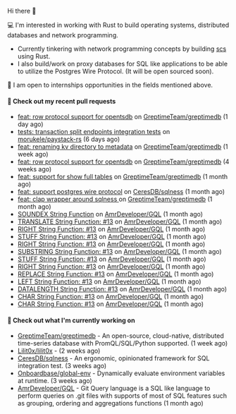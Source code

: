 Hi there 👋 

💻 I'm interested in working with Rust to build operating systems, distributed databases and network programming.
- Currently tinkering with network programming concepts by building [scs](https://github.com/Onboardbase/secure-share) using Rust.
- I also build/work on proxy databases for SQL like applications to be able to utilize the Postgres Wire Protocol. (It will be open sourced soon).

🍺 I am open to internships opportunities in the fields mentioned above.

#### 🔨 Check out my recent pull requests

- [feat: row protocol support for opentsdb](https://github.com/GreptimeTeam/greptimedb/pull/2623) on [GreptimeTeam/greptimedb](https://github.com/GreptimeTeam/greptimedb) (1 day ago)
- [tests: transaction split endpoints integration tests](https://github.com/morukele/paystack-rs/pull/27) on [morukele/paystack-rs](https://github.com/morukele/paystack-rs) (6 days ago)
- [feat: renaming kv directory to metadata](https://github.com/GreptimeTeam/greptimedb/pull/2549) on [GreptimeTeam/greptimedb](https://github.com/GreptimeTeam/greptimedb) (1 week ago)
- [feat: row protocol support for opentsdb](https://github.com/GreptimeTeam/greptimedb/pull/2468) on [GreptimeTeam/greptimedb](https://github.com/GreptimeTeam/greptimedb) (4 weeks ago)
- [feat: support for show full tables](https://github.com/GreptimeTeam/greptimedb/pull/2410) on [GreptimeTeam/greptimedb](https://github.com/GreptimeTeam/greptimedb) (1 month ago)
- [feat: support postgres wire protocol](https://github.com/CeresDB/sqlness/pull/62) on [CeresDB/sqlness](https://github.com/CeresDB/sqlness) (1 month ago)
- [feat: clap wrapper around sqlness ](https://github.com/GreptimeTeam/greptimedb/pull/2400) on [GreptimeTeam/greptimedb](https://github.com/GreptimeTeam/greptimedb) (1 month ago)
- [SOUNDEX String Function](https://github.com/AmrDeveloper/GQL/pull/33) on [AmrDeveloper/GQL](https://github.com/AmrDeveloper/GQL) (1 month ago)
- [TRANSLATE String Function: #13](https://github.com/AmrDeveloper/GQL/pull/32) on [AmrDeveloper/GQL](https://github.com/AmrDeveloper/GQL) (1 month ago)
- [RIGHT String Function: #13](https://github.com/AmrDeveloper/GQL/pull/31) on [AmrDeveloper/GQL](https://github.com/AmrDeveloper/GQL) (1 month ago)
- [STUFF String Function: #13](https://github.com/AmrDeveloper/GQL/pull/30) on [AmrDeveloper/GQL](https://github.com/AmrDeveloper/GQL) (1 month ago)
- [RIGHT String Function: #13](https://github.com/AmrDeveloper/GQL/pull/29) on [AmrDeveloper/GQL](https://github.com/AmrDeveloper/GQL) (1 month ago)
- [SUBSTRING String Function: #13](https://github.com/AmrDeveloper/GQL/pull/28) on [AmrDeveloper/GQL](https://github.com/AmrDeveloper/GQL) (1 month ago)
- [STUFF String Function: #13](https://github.com/AmrDeveloper/GQL/pull/27) on [AmrDeveloper/GQL](https://github.com/AmrDeveloper/GQL) (1 month ago)
- [RIGHT String Function: #13](https://github.com/AmrDeveloper/GQL/pull/26) on [AmrDeveloper/GQL](https://github.com/AmrDeveloper/GQL) (1 month ago)
- [REPLACE String Function: #13](https://github.com/AmrDeveloper/GQL/pull/25) on [AmrDeveloper/GQL](https://github.com/AmrDeveloper/GQL) (1 month ago)
- [LEFT String Function: #13](https://github.com/AmrDeveloper/GQL/pull/22) on [AmrDeveloper/GQL](https://github.com/AmrDeveloper/GQL) (1 month ago)
- [DATALENGTH String Function: #13](https://github.com/AmrDeveloper/GQL/pull/21) on [AmrDeveloper/GQL](https://github.com/AmrDeveloper/GQL) (1 month ago)
- [CHAR String Function: #13](https://github.com/AmrDeveloper/GQL/pull/20) on [AmrDeveloper/GQL](https://github.com/AmrDeveloper/GQL) (1 month ago)
- [CHAR String Function: #13](https://github.com/AmrDeveloper/GQL/pull/19) on [AmrDeveloper/GQL](https://github.com/AmrDeveloper/GQL) (1 month ago)


#### 👷 Check out what I'm currently working on

- [GreptimeTeam/greptimedb](https://github.com/GreptimeTeam/greptimedb) - An open-source, cloud-native, distributed time-series database with PromQL/SQL/Python supported. (1 week ago)
- [Lilit0x/lilit0x](https://github.com/Lilit0x/lilit0x) -  (2 weeks ago)
- [CeresDB/sqlness](https://github.com/CeresDB/sqlness) - An ergonomic, opinionated framework for SQL integration test. (3 weeks ago)
- [Onboardbase/global-env](https://github.com/Onboardbase/global-env) - Dynamically evaluate environment variables at runtime. (3 weeks ago)
- [AmrDeveloper/GQL](https://github.com/AmrDeveloper/GQL) -  Git Query language is a SQL like language to perform queries on .git files with supports of most of SQL features such as grouping, ordering and aggregations functions (1 month ago)
